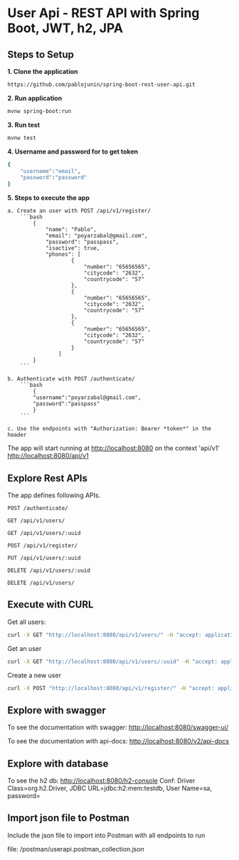 # User Api - REST API with Spring Boot, JWT, h2, JPA

## Steps to Setup

**1. Clone the application**

```bash
https://github.com/pablojunin/spring-boot-rest-user-api.git
```

**2. Run application**

```bash
mvnw spring-boot:run
```

**3. Run test**

```bash
mvnw test
```

**4. Username and password for to get token**

```bash
{
	"username":"email",
	"password":"password"
}
```

**5. Steps to execute the app**

    a. Create an user with POST /api/v1/register/
        ```bash
            {
                "name": "Pablo",
                "email": "poyarzabal@gmail.com",
                "password": "passpass",
                "isactive": true,
                "phones": [
                        {
                            "number": "65656565",
                            "citycode": "2632",
                            "countrycode": "57"
                        },
                        {
                            "number": "65656565",
                            "citycode": "2632",
                            "countrycode": "57"
                        },
                        {
                            "number": "65656565",
                            "citycode": "2632",
                            "countrycode": "57"
                        }
                    ]
            }
        ```

    b. Authenticate with POST /authenticate/
        ```bash
            {
            "username":"poyarzabal@gmail.com",
            "password":"passpass"
            }
        ```

    c. Use the endpoints with "Authorization: Bearer *token*" in the header

The app will start running at <http://localhost:8080> on the context 'api/v1' <http://localhost:8080/api/v1>


## Explore Rest APIs

The app defines following APIs.

    POST /authenticate/

    GET /api/v1/users/

    GET /api/v1/users/:uuid
    
    POST /api/v1/register/
    
    PUT /api/v1/users/:uuid

    DELETE /api/v1/users/:uuid

    DELETE /api/v1/users/
    
    
## Execute with CURL

Get all users:

```bash
curl -X GET "http://localhost:8080/api/v1/users/" -H "accept: application/json" -H "Authorization: Bearer eyJhbGciOiJIUzUxMiJ9.eyJzdWIiOiJyZXN0YXVyYW50IiwiZXhwIjoxNjExMDQ3Nzg0LCJpYXQiOjE2MTEwMjk3ODR9.6HSBNHjNIAds8JgZSaXhHygp1l9QcpGbYlY0ocFpj9PHfgWQx-SAPvQ6ZxYJhsacMJ4XmF4QFDyW4Y_HMB--BA"
```

Get an user
 
```bash
curl -X GET "http://localhost:8080/api/v1/users/:uuid" -H "accept: application/json" -H "Authorization: Bearer eyJhbGciOiJIUzUxMiJ9.eyJzdWIiOiJyZXN0YXVyYW50IiwiZXhwIjoxNjExMDQ3Nzg0LCJpYXQiOjE2MTEwMjk3ODR9.6HSBNHjNIAds8JgZSaXhHygp1l9QcpGbYlY0ocFpj9PHfgWQx-SAPvQ6ZxYJhsacMJ4XmF4QFDyW4Y_HMB--BA"
```

Create a new user

```bash
curl -X POST "http://localhost:8080/api/v1/register/" -H "accept: application/json" -H "Authorization: Bearer eyJhbGciOiJIUzUxMiJ9.eyJzdWIiOiJyZXN0YXVyYW50IiwiZXhwIjoxNjExMDE5NjYxLCJpYXQiOjE2MTEwMDE2NjF9.dlr-korT8Lqmlz5iyqYJunCF4AcOKQUqZ9Bbv2ISdO7RkK6UaZvJEB7ekoZYsMkAm0gQ5YHusHe4xPO6eeu48g" -H "Content-Type: application/json" -d "{\"name\": \"Pablo\",\"email\": \"poyarzagbatld4g5@gmail.com\",\"password\": \"fffrtyhddsdfsdgsdgsgg\",\"isactive\": true,\"phones\": [{\"number\": \"65656565\",\"citycode\": \"2632\",\"countrycode\": \"57\"},{\"number\": \"65656565\",\"citycode\": \"2632\",\"countrycode\": \"57\"},{\"number\": \"65656565\",\"citycode\": \"2632\",\"countrycode\": \"57\"}]}"
```

## Explore with swagger

To see the documentation with swagger: <http://localhost:8080/swagger-ui/> 

To see the documentation with api-docs: <http://localhost:8080/v2/api-docs>


## Explore with database

To see the h2 db: <http://localhost:8080/h2-console>
Conf: Driver Class=org.h2.Driver, JDBC URL=jdbc:h2:mem:testdb, User Name=sa, password=

## Import json file to Postman

Include the json file to import into Postman with all endpoints to run

file: /postman/userapi.postman_collection.json